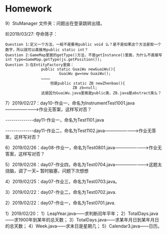 # Homework

9）StuManager 文件夹：问题出在登录跳转出错。

8)2019/03/27: 夺命筛子：

    Question 1:定义一个方法，一般不是要用public void 么？是不是如果这个方法是取一个数字，所以就可以直接用public static int？
    Question 2:GameMap里面的getType()方法，不是getInstance()里面，为什么不直接写int type=GameMap.getType(js.getPosition());
    Question 3:在EntityFactory里面：
                    public static GuaiWu newGuaiWu(){
                            GuaiWu gw=new GuaiWu();
                    …………
                        但是public static ZB newZhenbao(){
                                  ZB zb=null;
                    这是因为GuaiWu.java里面是public类，ZB.java是abstract类么？
    

7）2019/02/27：day10-作业一，命名为InstrumentTest1001.java————————>作业无答案，这样写对否？

--------------day11-作业一，命名为Test1101.java

--------------day11-作业二，命名为Test1102.java————————>作业无答案，这样写对否？          



6）2019/02/26：day08-作业一，命名为Test0801.java————————>作业无答案，这样写对否？
                                                                        



5）2019/02/26：day07-作业四，命名为Test0704.java————————>这题太烧脑，调了一天~ 暂时脑塞，问题下次想想
                                                                         





4）2019/02/25：day07-作业三，命名为Test0703.java。 

3）2019/02/22：day07-作业二，命名为Test0702.java.         

2）2019/02/22：day07-作业一，命名为Test0701.java.

1）2019/02/20：
  1）LeapYear.java——求判断闰年平年；
  2）TotalDays.java——求1900年到某年的总天数；
  3）TotalDays.java——求某年月日到某年月日的总天数；
  4）Week.java——求末日是星期几；
  5）Calendar3.java——日历。
 

